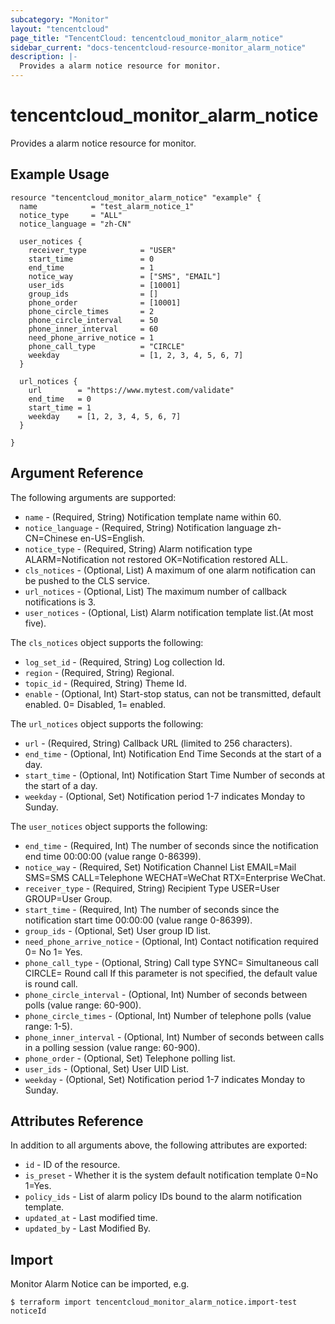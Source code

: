 ```yaml
---
subcategory: "Monitor"
layout: "tencentcloud"
page_title: "TencentCloud: tencentcloud_monitor_alarm_notice"
sidebar_current: "docs-tencentcloud-resource-monitor_alarm_notice"
description: |-
  Provides a alarm notice resource for monitor.
---
```


# tencentcloud_monitor_alarm_notice

Provides a alarm notice resource for monitor.

## Example Usage

```hcl
resource "tencentcloud_monitor_alarm_notice" "example" {
  name            = "test_alarm_notice_1"
  notice_type     = "ALL"
  notice_language = "zh-CN"

  user_notices {
    receiver_type            = "USER"
    start_time               = 0
    end_time                 = 1
    notice_way               = ["SMS", "EMAIL"]
    user_ids                 = [10001]
    group_ids                = []
    phone_order              = [10001]
    phone_circle_times       = 2
    phone_circle_interval    = 50
    phone_inner_interval     = 60
    need_phone_arrive_notice = 1
    phone_call_type          = "CIRCLE"
    weekday                  = [1, 2, 3, 4, 5, 6, 7]
  }

  url_notices {
    url        = "https://www.mytest.com/validate"
    end_time   = 0
    start_time = 1
    weekday    = [1, 2, 3, 4, 5, 6, 7]
  }

}
```

## Argument Reference

The following arguments are supported:

* `name` - (Required, String) Notification template name within 60.
* `notice_language` - (Required, String) Notification language zh-CN=Chinese en-US=English.
* `notice_type` - (Required, String) Alarm notification type ALARM=Notification not restored OK=Notification restored ALL.
* `cls_notices` - (Optional, List) A maximum of one alarm notification can be pushed to the CLS service.
* `url_notices` - (Optional, List) The maximum number of callback notifications is 3.
* `user_notices` - (Optional, List) Alarm notification template list.(At most five).

The `cls_notices` object supports the following:

* `log_set_id` - (Required, String) Log collection Id.
* `region` - (Required, String) Regional.
* `topic_id` - (Required, String) Theme Id.
* `enable` - (Optional, Int) Start-stop status, can not be transmitted, default enabled. 0= Disabled, 1= enabled.

The `url_notices` object supports the following:

* `url` - (Required, String) Callback URL (limited to 256 characters).
* `end_time` - (Optional, Int) Notification End Time Seconds at the start of a day.
* `start_time` - (Optional, Int) Notification Start Time Number of seconds at the start of a day.
* `weekday` - (Optional, Set) Notification period 1-7 indicates Monday to Sunday.

The `user_notices` object supports the following:

* `end_time` - (Required, Int) The number of seconds since the notification end time 00:00:00 (value range 0-86399).
* `notice_way` - (Required, Set) Notification Channel List EMAIL=Mail SMS=SMS CALL=Telephone WECHAT=WeChat RTX=Enterprise WeChat.
* `receiver_type` - (Required, String) Recipient Type USER=User GROUP=User Group.
* `start_time` - (Required, Int) The number of seconds since the notification start time 00:00:00 (value range 0-86399).
* `group_ids` - (Optional, Set) User group ID list.
* `need_phone_arrive_notice` - (Optional, Int) Contact notification required 0= No 1= Yes.
* `phone_call_type` - (Optional, String) Call type SYNC= Simultaneous call CIRCLE= Round call If this parameter is not specified, the default value is round call.
* `phone_circle_interval` - (Optional, Int) Number of seconds between polls (value range: 60-900).
* `phone_circle_times` - (Optional, Int) Number of telephone polls (value range: 1-5).
* `phone_inner_interval` - (Optional, Int) Number of seconds between calls in a polling session (value range: 60-900).
* `phone_order` - (Optional, Set) Telephone polling list.
* `user_ids` - (Optional, Set) User UID List.
* `weekday` - (Optional, Set) Notification period 1-7 indicates Monday to Sunday.

## Attributes Reference

In addition to all arguments above, the following attributes are exported:

* `id` - ID of the resource.
* `is_preset` - Whether it is the system default notification template 0=No 1=Yes.
* `policy_ids` - List of alarm policy IDs bound to the alarm notification template.
* `updated_at` - Last modified time.
* `updated_by` - Last Modified By.


## Import

Monitor Alarm Notice can be imported, e.g.

```
$ terraform import tencentcloud_monitor_alarm_notice.import-test noticeId
```

